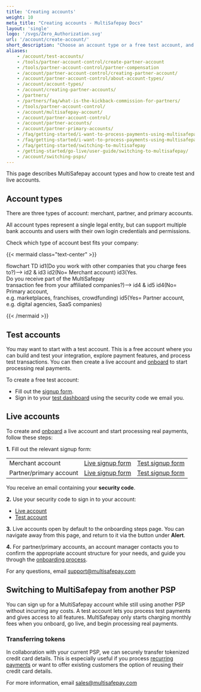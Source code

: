 ```yaml
---
title: 'Creating accounts'
weight: 10
meta_title: "Creating accounts - MultiSafepay Docs"
layout: 'single'
logo: '/svgs/Zero_Authorization.svg'
url: '/account/create-account/'
short_description: "Choose an account type or a free test account, and sign up."
aliases:
    - /account/test-accounts/
    - /tools/partner-account-control/create-partner-account
    - /tools/partner-account-control/partner-compensation
    - /account/partner-account-control/creating-partner-account/
    - /account/partner-account-control/about-account-types/
    - /account/account-types/
    - /account/creating-partner-accounts/
    - /partners/
    - /partners/faq/what-is-the-kickback-commission-for-partners/
    - /tools/partner-account-control/
    - /account/multisafepay-account/
    - /account/partner-account-control/
    - /account/partner-accounts/
    - /account/partner-primary-accounts/
    - /faq/getting-started/i-want-to-process-payments-using-multisafepay-but-i-still-have-a-contract-with-a-different-psp-is-that-a-problem/
    - /faq/getting-started/i-want-to-process-payments-using-multisafepay-but-i-still-have-a-contract-with-a-different-psp/
    - /faq/getting-started/switching-to-multisafepay
    - /getting-started/go-live/user-guide/switching-to-multisafepay/
    - /account/switching-psps/
---
```

This page describes MultiSafepay account types and how to create test and live accounts. 

## Account types

There are three types of account: merchant, partner, and primary accounts.

All account types represent a single legal entity, but can support multiple bank accounts and users with their own login credentials and permissions.

Check which type of account best fits your company:

{{< mermaid class="text-center" >}}

flowchart TD
    id1(Do you work with other companies that you charge fees to?)--> id2 & id3
    id2(No= Merchant account)
    id3(Yes. <br> Do you receive part of the MultiSafepay <br> transaction fee from your affiliated companies?)--> id4 & id5
    id4(No= Primary account, <br> e.g. marketplaces, franchises, crowdfunding)
    id5(Yes= Partner account, <br> e.g. digital agencies, SaaS companies)

{{< /mermaid >}}
&nbsp;  

## Test accounts

You may want to start with a test account. This is a free account where you can build and test your integration, explore payment features, and process test transactions. You can then create a live account and [onboard](/account/onboarding-golive/) to start processing real payments.

To create a free test account:

- Fill out the [signup form](https://testmerchant.multisafepay.com/signup).
- Sign in to your [test dashboard](https://testmerchant.multisafepay.com) using the security code we email you.

## Live accounts

To create and [onboard](/account/onboarding-golive/) a live account and start processing real payments, follow these steps: 

**1.** Fill out the relevant signup form: 

|   |  |  | 
|---|---|---|
| Merchant account | [Live signup form](https://merchant.multisafepay.com/signup) | [Test signup form](https://testmerchant.multisafepay.com/signup) |
| Partner/primary account | [Live signup form](https://merchant.multisafepay.com/signup?partner) | [Test signup form](https://testmerchant.multisafepay.com/signup?partner) |

You receive an email containing your **security code**. 

**2.** Use your security code to sign in to your account: 

- [Live account](https://merchant.multisafepay.com/) 
- [Test account](https://testmerchant.multisafepay.com/) 

**3.** Live accounts open by default to the onboarding steps page. You can navigate away from this page, and return to it via the button under **Alert**.

**4.** For partner/primary accounts, an account manager contacts you to confirm the appropriate account structure for your needs, and guide you through the [onboarding process](/getting-started/guide/#5-onboard-your-account).  

For any questions, email <support@multisafepay.com>

## Switching to MultiSafepay from another PSP

You can sign up for a MultiSafepay account while still using another PSP without incurring any costs. A test account lets you process test payments and gives access to all features. MultiSafepay only starts charging monthly fees when you onboard, go live, and begin processing real payments. 

### Transferring tokens
In collaboration with your current PSP, we can securely transfer tokenized credit card details. This is especially useful if you process [recurring payments](/features/recurring-payments/) or want to offer existing customers the option of reusing their credit card details.

For more information, email <sales@multisafepay.com>
